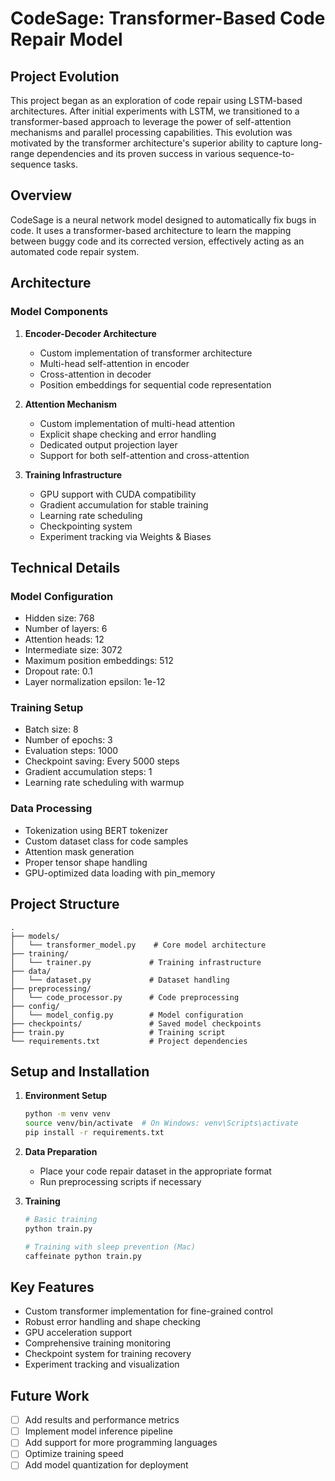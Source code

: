 # CodeSage: Transformer-Based Code Repair Model

## Project Evolution
This project began as an exploration of code repair using LSTM-based architectures. After initial experiments with LSTM, we transitioned to a transformer-based approach to leverage the power of self-attention mechanisms and parallel processing capabilities. This evolution was motivated by the transformer architecture's superior ability to capture long-range dependencies and its proven success in various sequence-to-sequence tasks.

## Overview
CodeSage is a neural network model designed to automatically fix bugs in code. It uses a transformer-based architecture to learn the mapping between buggy code and its corrected version, effectively acting as an automated code repair system.

## Architecture

### Model Components
1. **Encoder-Decoder Architecture**
   - Custom implementation of transformer architecture
   - Multi-head self-attention in encoder
   - Cross-attention in decoder
   - Position embeddings for sequential code representation

2. **Attention Mechanism**
   - Custom implementation of multi-head attention
   - Explicit shape checking and error handling
   - Dedicated output projection layer
   - Support for both self-attention and cross-attention

3. **Training Infrastructure**
   - GPU support with CUDA compatibility
   - Gradient accumulation for stable training
   - Learning rate scheduling
   - Checkpointing system
   - Experiment tracking via Weights & Biases

## Technical Details

### Model Configuration
- Hidden size: 768
- Number of layers: 6
- Attention heads: 12
- Intermediate size: 3072
- Maximum position embeddings: 512
- Dropout rate: 0.1
- Layer normalization epsilon: 1e-12

### Training Setup
- Batch size: 8
- Number of epochs: 3
- Evaluation steps: 1000
- Checkpoint saving: Every 5000 steps
- Gradient accumulation steps: 1
- Learning rate scheduling with warmup

### Data Processing
- Tokenization using BERT tokenizer
- Custom dataset class for code samples
- Attention mask generation
- Proper tensor shape handling
- GPU-optimized data loading with pin_memory

## Project Structure
```
.
├── models/
│   └── transformer_model.py    # Core model architecture
├── training/
│   └── trainer.py             # Training infrastructure
├── data/
│   └── dataset.py             # Dataset handling
├── preprocessing/
│   └── code_processor.py      # Code preprocessing
├── config/
│   └── model_config.py        # Model configuration
├── checkpoints/               # Saved model checkpoints
├── train.py                   # Training script
└── requirements.txt           # Project dependencies
```

## Setup and Installation

1. **Environment Setup**
   ```bash
   python -m venv venv
   source venv/bin/activate  # On Windows: venv\Scripts\activate
   pip install -r requirements.txt
   ```

2. **Data Preparation**
   - Place your code repair dataset in the appropriate format
   - Run preprocessing scripts if necessary

3. **Training**
   ```bash
   # Basic training
   python train.py

   # Training with sleep prevention (Mac)
   caffeinate python train.py
   ```

## Key Features
- Custom transformer implementation for fine-grained control
- Robust error handling and shape checking
- GPU acceleration support
- Comprehensive training monitoring
- Checkpoint system for training recovery
- Experiment tracking and visualization

## Future Work
- [ ] Add results and performance metrics
- [ ] Implement model inference pipeline
- [ ] Add support for more programming languages
- [ ] Optimize training speed
- [ ] Add model quantization for deployment
